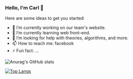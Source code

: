 ### Hello, I'm Carl 👋

Here are some ideas to get you started:
- 🔭 I’m currently working on our team's website.
- 🌱 I’m currently learning web front-end.
- 🤔 I’m looking for help with theories, algorithms, and more.
- 📫 How to reach me: facebook
- ⚡ Fun fact: ...

![Anurag's GitHub stats](https://github-readme-stats.vercel.app/api?username=federico101&show_icons=true&theme=radical)

[![Top Langs](https://github-readme-stats.vercel.app/api/top-langs/?username=federico101)](https://github.com/anuraghazra/github-readme-stats)
